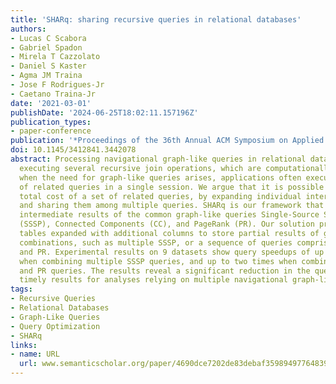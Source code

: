 ```yaml
---
title: 'SHARq: sharing recursive queries in relational databases'
authors:
- Lucas C Scabora
- Gabriel Spadon
- Mirela T Cazzolato
- Daniel S Kaster
- Agma JM Traina
- Jose F Rodrigues-Jr
- Caetano Traina-Jr
date: '2021-03-01'
publishDate: '2024-06-25T18:02:11.157196Z'
publication_types:
- paper-conference
publication: '*Proceedings of the 36th Annual ACM Symposium on Applied Computing*'
doi: 10.1145/3412841.3442078
abstract: Processing navigational graph-like queries in relational databases requires
  executing several recursive join operations, which are computationally costly. However,
  when the need for graph-like queries arises, applications often execute a sequence
  of related queries in a single session. We argue that it is possible to reduce the
  total cost of a set of related queries, by expanding individual intermediate results
  and sharing them among multiple queries. SHARq is our framework that enables sharing
  intermediate results of the common graph-like queries Single-Source Shortest Paths
  (SSSP), Connected Components (CC), and PageRank (PR). Our solution prepares result
  tables expanded with additional columns to store partial results of graph-like query
  combinations, such as multiple SSSP, or a sequence of queries comprising SSSP, CC,
  and PR. Experimental results on 9 datasets show query speedups of up to ten times
  when combining multiple SSSP queries, and up to two times when combining SSSP, CC,
  and PR queries. The results reveal a significant reduction in the query time, providing
  timely results for analyses relying on multiple navigational graph-like queries.
tags:
- Recursive Queries
- Relational Databases
- Graph-Like Queries
- Query Optimization
- SHARq
links:
- name: URL
  url: www.semanticscholar.org/paper/4690dce7202de83debaf3598949776483920bb64
---
```

